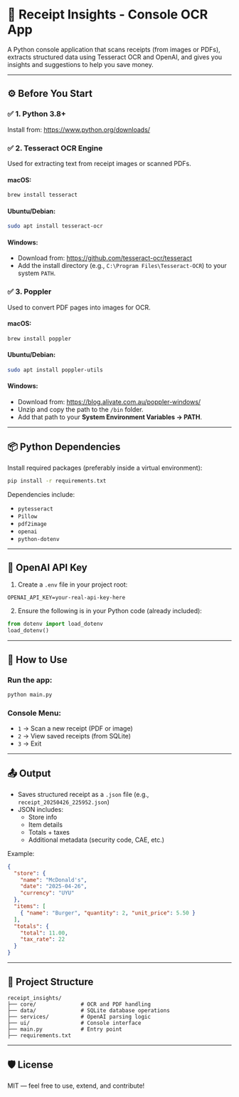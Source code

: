 # 🧾 Receipt Insights - Console OCR App

A Python console application that scans receipts (from images or PDFs), extracts structured data using Tesseract OCR and OpenAI, and gives you insights and suggestions to help you save money.

---

## ⚙️ Before You Start

### ✅ 1. Python 3.8+
Install from: https://www.python.org/downloads/

### ✅ 2. Tesseract OCR Engine
Used for extracting text from receipt images or scanned PDFs.

#### macOS:
```bash
brew install tesseract
```

#### Ubuntu/Debian:
```bash
sudo apt install tesseract-ocr
```

#### Windows:
- Download from: https://github.com/tesseract-ocr/tesseract
- Add the install directory (e.g., `C:\Program Files\Tesseract-OCR`) to your system `PATH`.

### ✅ 3. Poppler
Used to convert PDF pages into images for OCR.

#### macOS:
```bash
brew install poppler
```

#### Ubuntu/Debian:
```bash
sudo apt install poppler-utils
```

#### Windows:
- Download from: https://blog.alivate.com.au/poppler-windows/
- Unzip and copy the path to the `/bin` folder.
- Add that path to your **System Environment Variables → PATH**.

---

## 📦 Python Dependencies

Install required packages (preferably inside a virtual environment):

```bash
pip install -r requirements.txt
```

Dependencies include:
- `pytesseract`
- `Pillow`
- `pdf2image`
- `openai`
- `python-dotenv`

---

## 🔐 OpenAI API Key

1. Create a `.env` file in your project root:
```env
OPENAI_API_KEY=your-real-api-key-here
```

2. Ensure the following is in your Python code (already included):
```python
from dotenv import load_dotenv
load_dotenv()
```

---

## 🚀 How to Use

### Run the app:
```bash
python main.py
```

### Console Menu:
- `1` → Scan a new receipt (PDF or image)
- `2` → View saved receipts (from SQLite)
- `3` → Exit

---

## 📤 Output

- Saves structured receipt as a `.json` file (e.g., `receipt_20250426_225952.json`)
- JSON includes:
  - Store info
  - Item details
  - Totals + taxes
  - Additional metadata (security code, CAE, etc.)

Example:
```json
{
  "store": {
    "name": "McDonald's",
    "date": "2025-04-26",
    "currency": "UYU"
  },
  "items": [
    { "name": "Burger", "quantity": 2, "unit_price": 5.50 }
  ],
  "totals": {
    "total": 11.00,
    "tax_rate": 22
  }
}
```

---

## 📂 Project Structure

```
receipt_insights/
├── core/              # OCR and PDF handling
├── data/              # SQLite database operations
├── services/          # OpenAI parsing logic
├── ui/                # Console interface
├── main.py            # Entry point
├── requirements.txt
```

---

## 🛡️ License

MIT — feel free to use, extend, and contribute!
